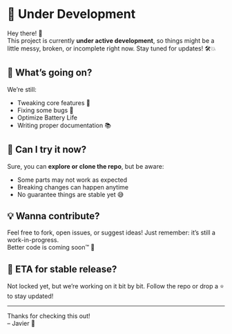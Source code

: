 # 🚧 Under Development

Hey there! 👋  
This project is currently **under active development**, so things might be a little messy, broken, or incomplete right now. Stay tuned for updates! 🛠️💥

## 🔄 What’s going on?
We’re still:
- Tweaking core features 🔧
- Fixing some bugs 🐛
- Optimize Battery Life
- Writing proper documentation 📚

## 🧪 Can I try it now?
Sure, you can **explore or clone the repo**, but be aware:
- Some parts may not work as expected
- Breaking changes can happen anytime
- No guarantee things are stable yet 😅

## 💡 Wanna contribute?
Feel free to fork, open issues, or suggest ideas! Just remember: it’s still a work-in-progress.  
Better code is coming soon™ 💪

## 📅 ETA for stable release?
Not locked yet, but we’re working on it bit by bit. Follow the repo or drop a ⭐ to stay updated!

---

Thanks for checking this out!  
– Javier 🚀

